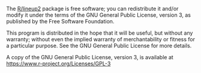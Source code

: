 The [R/lineup2](https://github.com/kbroman/lineup2) package is free software; you can redistribute it and/or
modify it under the terms of the GNU General Public License, version
3, as published by the Free Software Foundation.

This program is distributed in the hope that it will be useful, but
without any warranty; without even the implied warranty of
merchantability or fitness for a particular purpose.  See the GNU
General Public License for more details.

A copy of the GNU General Public License, version 3, is available at
<https://www.r-project.org/Licenses/GPL-3>
